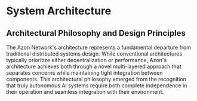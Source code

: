 # System Architecture

## Architectural Philosophy and Design Principles

The Azon Network's architecture represents a fundamental departure from traditional distributed systems design. While conventional architectures typically prioritize either decentralization or performance, Azon's architecture achieves both through a novel multi-layered approach that separates concerns while maintaining tight integration between components. This architectural philosophy emerged from the recognition that truly autonomous AI systems require both complete independence in their operation and seamless integration with their environment.
